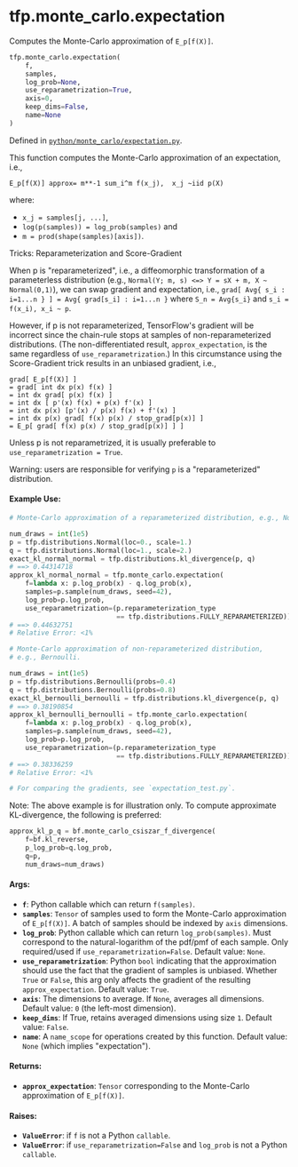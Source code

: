 <div itemscope itemtype="http://developers.google.com/ReferenceObject">
<meta itemprop="name" content="tfp.monte_carlo.expectation" />
<meta itemprop="path" content="Stable" />
</div>

# tfp.monte_carlo.expectation

Computes the Monte-Carlo approximation of `E_p[f(X)]`.

``` python
tfp.monte_carlo.expectation(
    f,
    samples,
    log_prob=None,
    use_reparametrization=True,
    axis=0,
    keep_dims=False,
    name=None
)
```



Defined in [`python/monte_carlo/expectation.py`](https://github.com/tensorflow/probability/tree/master/tensorflow_probability/python/monte_carlo/expectation.py).

<!-- Placeholder for "Used in" -->

This function computes the Monte-Carlo approximation of an expectation, i.e.,

```none
E_p[f(X)] approx= m**-1 sum_i^m f(x_j),  x_j ~iid p(X)
```

where:

- `x_j = samples[j, ...]`,
- `log(p(samples)) = log_prob(samples)` and
- `m = prod(shape(samples)[axis])`.

Tricks: Reparameterization and Score-Gradient

When p is "reparameterized", i.e., a diffeomorphic transformation of a
parameterless distribution (e.g.,
`Normal(Y; m, s) <=> Y = sX + m, X ~ Normal(0,1)`), we can swap gradient and
expectation, i.e.,
`grad[ Avg{ s_i : i=1...n } ] = Avg{ grad[s_i] : i=1...n }` where
`S_n = Avg{s_i}` and `s_i = f(x_i), x_i ~ p`.

However, if p is not reparameterized, TensorFlow's gradient will be incorrect
since the chain-rule stops at samples of non-reparameterized distributions.
(The non-differentiated result, `approx_expectation`, is the same regardless
of `use_reparametrization`.) In this circumstance using the Score-Gradient
trick results in an unbiased gradient, i.e.,

```none
grad[ E_p[f(X)] ]
= grad[ int dx p(x) f(x) ]
= int dx grad[ p(x) f(x) ]
= int dx [ p'(x) f(x) + p(x) f'(x) ]
= int dx p(x) [p'(x) / p(x) f(x) + f'(x) ]
= int dx p(x) grad[ f(x) p(x) / stop_grad[p(x)] ]
= E_p[ grad[ f(x) p(x) / stop_grad[p(x)] ] ]
```

Unless p is not reparametrized, it is usually preferable to
`use_reparametrization = True`.

Warning: users are responsible for verifying `p` is a "reparameterized"
distribution.

#### Example Use:



```python
# Monte-Carlo approximation of a reparameterized distribution, e.g., Normal.

num_draws = int(1e5)
p = tfp.distributions.Normal(loc=0., scale=1.)
q = tfp.distributions.Normal(loc=1., scale=2.)
exact_kl_normal_normal = tfp.distributions.kl_divergence(p, q)
# ==> 0.44314718
approx_kl_normal_normal = tfp.monte_carlo.expectation(
    f=lambda x: p.log_prob(x) - q.log_prob(x),
    samples=p.sample(num_draws, seed=42),
    log_prob=p.log_prob,
    use_reparametrization=(p.reparameterization_type
                           == tfp.distributions.FULLY_REPARAMETERIZED))
# ==> 0.44632751
# Relative Error: <1%

# Monte-Carlo approximation of non-reparameterized distribution,
# e.g., Bernoulli.

num_draws = int(1e5)
p = tfp.distributions.Bernoulli(probs=0.4)
q = tfp.distributions.Bernoulli(probs=0.8)
exact_kl_bernoulli_bernoulli = tfp.distributions.kl_divergence(p, q)
# ==> 0.38190854
approx_kl_bernoulli_bernoulli = tfp.monte_carlo.expectation(
    f=lambda x: p.log_prob(x) - q.log_prob(x),
    samples=p.sample(num_draws, seed=42),
    log_prob=p.log_prob,
    use_reparametrization=(p.reparameterization_type
                           == tfp.distributions.FULLY_REPARAMETERIZED))
# ==> 0.38336259
# Relative Error: <1%

# For comparing the gradients, see `expectation_test.py`.
```

Note: The above example is for illustration only. To compute approximate
KL-divergence, the following is preferred:

```python
approx_kl_p_q = bf.monte_carlo_csiszar_f_divergence(
    f=bf.kl_reverse,
    p_log_prob=q.log_prob,
    q=p,
    num_draws=num_draws)
```

#### Args:


* <b>`f`</b>: Python callable which can return `f(samples)`.
* <b>`samples`</b>: `Tensor` of samples used to form the Monte-Carlo approximation of
  `E_p[f(X)]`.  A batch of samples should be indexed by `axis` dimensions.
* <b>`log_prob`</b>: Python callable which can return `log_prob(samples)`. Must
  correspond to the natural-logarithm of the pdf/pmf of each sample. Only
  required/used if `use_reparametrization=False`.
  Default value: `None`.
* <b>`use_reparametrization`</b>: Python `bool` indicating that the approximation
  should use the fact that the gradient of samples is unbiased. Whether
  `True` or `False`, this arg only affects the gradient of the resulting
  `approx_expectation`.
  Default value: `True`.
* <b>`axis`</b>: The dimensions to average. If `None`, averages all
  dimensions.
  Default value: `0` (the left-most dimension).
* <b>`keep_dims`</b>: If True, retains averaged dimensions using size `1`.
  Default value: `False`.
* <b>`name`</b>: A `name_scope` for operations created by this function.
  Default value: `None` (which implies "expectation").


#### Returns:


* <b>`approx_expectation`</b>: `Tensor` corresponding to the Monte-Carlo approximation
  of `E_p[f(X)]`.


#### Raises:


* <b>`ValueError`</b>: if `f` is not a Python `callable`.
* <b>`ValueError`</b>: if `use_reparametrization=False` and `log_prob` is not a Python
  `callable`.